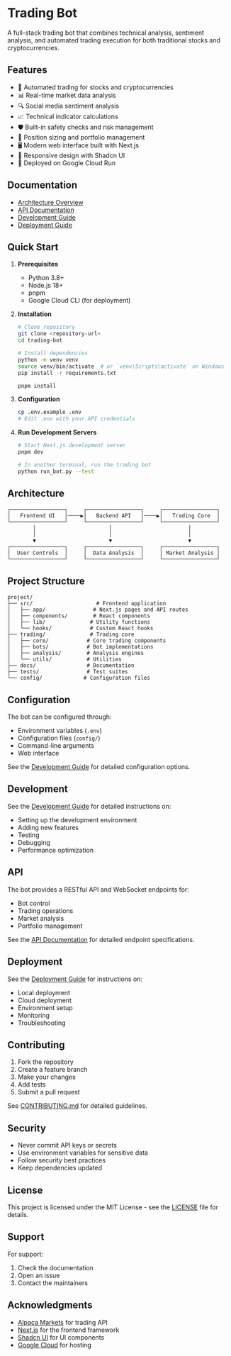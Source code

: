 # Trading Bot

A full-stack trading bot that combines technical analysis, sentiment analysis, and automated trading execution for both traditional stocks and cryptocurrencies.

## Features

- 🤖 Automated trading for stocks and cryptocurrencies
- 📊 Real-time market data analysis
- 🔍 Social media sentiment analysis
- 📈 Technical indicator calculations
- 🛡️ Built-in safety checks and risk management
- 🎯 Position sizing and portfolio management
- 🖥️ Modern web interface built with Next.js
- 📱 Responsive design with Shadcn UI
- 🚀 Deployed on Google Cloud Run

## Documentation

- [Architecture Overview](docs/architecture.md)
- [API Documentation](docs/api.md)
- [Development Guide](docs/development.md)
- [Deployment Guide](docs/deployment.md)

## Quick Start

1. **Prerequisites**
   - Python 3.8+
   - Node.js 18+
   - pnpm
   - Google Cloud CLI (for deployment)

2. **Installation**
   ```bash
   # Clone repository
   git clone <repository-url>
   cd trading-bot

   # Install dependencies
   python -m venv venv
   source venv/bin/activate  # or `venv\Scripts\activate` on Windows
   pip install -r requirements.txt

   pnpm install
   ```

3. **Configuration**
   ```bash
   cp .env.example .env
   # Edit .env with your API credentials
   ```

4. **Run Development Servers**
   ```bash
   # Start Next.js development server
   pnpm dev

   # In another terminal, run the trading bot
   python run_bot.py --test
   ```

## Architecture

```
┌─────────────────┐     ┌─────────────────┐     ┌─────────────────┐
│   Frontend UI   │────▶│   Backend API   │────▶│   Trading Core  │
└─────────────────┘     └─────────────────┘     └─────────────────┘
        │                       │                        │
        │                       │                        │
        ▼                       ▼                        ▼
┌─────────────────┐     ┌─────────────────┐     ┌─────────────────┐
│  User Controls  │     │  Data Analysis  │     │ Market Analysis │
└─────────────────┘     └─────────────────┘     └─────────────────┘
```

## Project Structure

```
project/
├── src/                    # Frontend application
│   ├── app/               # Next.js pages and API routes
│   ├── components/        # React components
│   ├── lib/              # Utility functions
│   └── hooks/            # Custom React hooks
├── trading/              # Trading core
│   ├── core/            # Core trading components
│   ├── bots/            # Bot implementations
│   ├── analysis/        # Analysis engines
│   └── utils/           # Utilities
├── docs/                # Documentation
├── tests/               # Test suites
└── config/             # Configuration files
```

## Configuration

The bot can be configured through:
- Environment variables (`.env`)
- Configuration files (`config/`)
- Command-line arguments
- Web interface

See the [Development Guide](docs/development.md) for detailed configuration options.

## Development

See the [Development Guide](docs/development.md) for detailed instructions on:
- Setting up the development environment
- Adding new features
- Testing
- Debugging
- Performance optimization

## API

The bot provides a RESTful API and WebSocket endpoints for:
- Bot control
- Trading operations
- Market analysis
- Portfolio management

See the [API Documentation](docs/api.md) for detailed endpoint specifications.

## Deployment

See the [Deployment Guide](docs/deployment.md) for instructions on:
- Local deployment
- Cloud deployment
- Environment setup
- Monitoring
- Troubleshooting

## Contributing

1. Fork the repository
2. Create a feature branch
3. Make your changes
4. Add tests
5. Submit a pull request

See [CONTRIBUTING.md](CONTRIBUTING.md) for detailed guidelines.

## Security

- Never commit API keys or secrets
- Use environment variables for sensitive data
- Follow security best practices
- Keep dependencies updated

## License

This project is licensed under the MIT License - see the [LICENSE](LICENSE) file for details.

## Support

For support:
1. Check the documentation
2. Open an issue
3. Contact the maintainers

## Acknowledgments

- [Alpaca Markets](https://alpaca.markets/) for trading API
- [Next.js](https://nextjs.org/) for the frontend framework
- [Shadcn UI](https://ui.shadcn.com/) for UI components
- [Google Cloud](https://cloud.google.com/) for hosting
